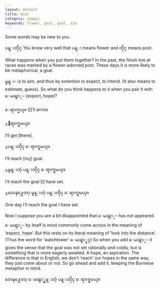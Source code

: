 ```yaml
---
layout: default
title: Goal
category: zawgyi
keywords: flower, post, goal, aim
---
```


<p>Some words may be new to you.</p>
<p><span class='zawgyi'>ပန္းတိုင္</span> You know very well that <span class='mm3'>ပန္း</span> means flower and <span class='mm3'>တိုင္</span> means post.</p>
<p>What happens when you put them together? In the past, the finish line at races was marked by a flower-adorned post. These days it is more likely to be metaphorical, a goal.</p>
<p><span class='zawgyi'>မွန္း</span>– is to aim, and thus by extention to expect, to intend. (It also means to estimate, guess). So what do you think happens to it when you pair it with <span class='mm3'>ေမၽွာ္</span>– (expect, hope)?</p>
<p><span class='zawgyi'>ေရာက္မယ္။</span> [I]’ll arrive</p>
<p class="hide-trigger"><a href='#'>+</a><span class='zawgyi'>ေရာက္ရမယ္။</span></p>
<p class='hide-this'>I’ll get [there].</p>

<p class="hide-trigger"><a href='#'>+</a><span class='zawgyi'>ပန္းတိုင္ ေရာက္ရမယ္။</span></p>
<p class='hide-this'>I’ll reach [my] goal.</p>

<p class="hide-trigger"><a href='#'>+</a><span class='zawgyi'>မွန္းတဲ့ ပန္းတိုင္ ေရာက္ရမယ္။</span></p>
<p class='hide-this'>I’ll reach the goal [I] have set.</p>

<p class="hide-trigger"><a href='#'>+</a><span class='zawgyi'>တေန႔ေတာ့ မွန္းတဲ့ ပန္းတိုင္ ေရာက္ရမယ္။</span></p>
<p class='hide-this'>One day I’ll reach the goal I have set.</p>

<p>Now I suppose you are a bit disappointed that <span class='zawgyi'>ေမၽွာ္</span>– has not appeared. <span class='mm3'>ေမၽွာ္</span>– by itself is most commonly come across in the meaning of ‘expect, hope’. But this rests on its literal meaning of ‘look into the distance’. (Thus the word for ‘watchtower’ <span class='mm3'>ေမၽွာ္စင္</span>) So when you add <span class='mm3'>ေမၽွာ္</span>– it gives the sense that the goal was not set rationally and coldly, but is something that is more eagerly awaited. A hope, an aspiration. The difference is that in English, we don’t ‘reach’ our hopes in the same way, they just come about or not. So go ahead and add it, keeping the Burmese metaphor in mind.</p>
<p><span class='zawgyi'>တေန႔ေတာ့ ေမၽွာ္မွန္းတဲ့ ပန္းတိုင္ ေရာက္ရမယ္။</span></p>
